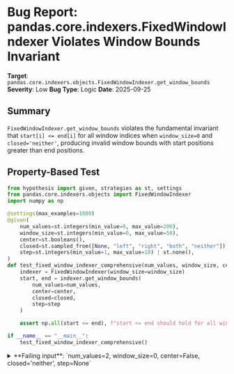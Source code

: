 # Bug Report: pandas.core.indexers.FixedWindowIndexer Violates Window Bounds Invariant

**Target**: `pandas.core.indexers.objects.FixedWindowIndexer.get_window_bounds`
**Severity**: Low
**Bug Type**: Logic
**Date**: 2025-09-25

## Summary

`FixedWindowIndexer.get_window_bounds` violates the fundamental invariant that `start[i] <= end[i]` for all window indices when `window_size=0` and `closed='neither'`, producing invalid window bounds with start positions greater than end positions.

## Property-Based Test

```python
from hypothesis import given, strategies as st, settings
from pandas.core.indexers.objects import FixedWindowIndexer
import numpy as np

@settings(max_examples=1000)
@given(
    num_values=st.integers(min_value=0, max_value=200),
    window_size=st.integers(min_value=0, max_value=50),
    center=st.booleans(),
    closed=st.sampled_from([None, "left", "right", "both", "neither"]),
    step=st.integers(min_value=1, max_value=10) | st.none(),
)
def test_fixed_window_indexer_comprehensive(num_values, window_size, center, closed, step):
    indexer = FixedWindowIndexer(window_size=window_size)
    start, end = indexer.get_window_bounds(
        num_values=num_values,
        center=center,
        closed=closed,
        step=step
    )

    assert np.all(start <= end), f"start <= end should hold for all windows. Got start={start}, end={end}"

if __name__ == "__main__":
    test_fixed_window_indexer_comprehensive()
```

<details>

<summary>
**Failing input**: `num_values=2, window_size=0, center=False, closed='neither', step=None`
</summary>
```
Traceback (most recent call last):
  File "/home/npc/pbt/agentic-pbt/worker_/49/hypo.py", line 25, in <module>
    test_fixed_window_indexer_comprehensive()
    ~~~~~~~~~~~~~~~~~~~~~~~~~~~~~~~~~~~~~~~^^
  File "/home/npc/pbt/agentic-pbt/worker_/49/hypo.py", line 6, in test_fixed_window_indexer_comprehensive
    @given(

  File "/home/npc/miniconda/lib/python3.13/site-packages/hypothesis/core.py", line 2124, in wrapped_test
    raise the_error_hypothesis_found
  File "/home/npc/pbt/agentic-pbt/worker_/49/hypo.py", line 22, in test_fixed_window_indexer_comprehensive
    assert np.all(start <= end), f"start <= end should hold for all windows. Got start={start}, end={end}"
           ~~~~~~^^^^^^^^^^^^^^
AssertionError: start <= end should hold for all windows. Got start=[0 1], end=[0 0]
Falsifying example: test_fixed_window_indexer_comprehensive(
    num_values=2,
    window_size=0,
    center=False,  # or any other generated value
    closed='neither',
    step=None,
)
Explanation:
    These lines were always and only run by failing examples:
        /home/npc/miniconda/lib/python3.13/site-packages/numpy/_core/arrayprint.py:1708
```
</details>

## Reproducing the Bug

```python
import numpy as np
from pandas.core.indexers.objects import FixedWindowIndexer

# Create the indexer with window_size=0
indexer = FixedWindowIndexer(window_size=0)

# Get window bounds with the failing parameters
start, end = indexer.get_window_bounds(num_values=2, closed='neither')

print(f"start: {start}")
print(f"end: {end}")
print(f"start[1] > end[1]: {start[1]} > {end[1]}")
print(f"Violates invariant: {start[1] > end[1]}")
```

<details>

<summary>
Output showing invariant violation
</summary>
```
start: [0 1]
end: [0 0]
start[1] > end[1]: 1 > 0
Violates invariant: True
```
</details>

## Why This Is A Bug

Window bounds represent half-open intervals `[start, end)` used for array slicing operations in pandas rolling window calculations. The invariant `start[i] <= end[i]` is fundamental to valid array slicing - when `start > end`, the conceptual window is invalid.

While Python's forgiving slice behavior means `arr[1:0]` returns an empty array (which happens to be correct for a zero-sized window), the violation of this invariant indicates incorrect calculation logic. The window bounds should correctly represent empty windows as `start[i] == end[i]`, not `start[i] > end[i]`.

The root cause is in `/home/npc/pbt/agentic-pbt/envs/pandas_env/lib/python3.13/site-packages/pandas/core/indexers/objects.py:106` where the offset calculation produces `-1` when `window_size=0`:
- When `window_size=0`, the calculation `(self.window_size - 1) // 2` yields `(0-1)//2 = -1`
- This negative offset causes incorrect bounds calculation
- The `closed='neither'` parameter further decrements the `end` array (line 115), exacerbating the issue

## Relevant Context

The bug specifically affects the combination of `window_size=0` with `closed='neither'`. Other `closed` parameter values do not trigger the invariant violation:
- `closed='both'`: Works correctly (start == end == [0, 0])
- `closed='left'`: Works correctly (start == end == [0, 0])
- `closed='right'`: Works correctly (start == end == [0, 0])
- `closed=None`: Works correctly (start == end == [0, 0])

Other window indexer classes handle zero-sized windows correctly:
- `FixedForwardWindowIndexer(window_size=0)` maintains the invariant
- `ExpandingIndexer` always maintains `start <= end`

This edge case is unlikely to occur in production code as `window_size=0` with `closed='neither'` is an unusual configuration. However, the invariant violation represents a logical error that should be corrected for code correctness and consistency.

Documentation reference: While pandas documentation doesn't explicitly state the `start <= end` invariant, it's implied by Python's slice semantics and the way window bounds are used throughout the pandas codebase.

## Proposed Fix

```diff
--- a/pandas/core/indexers/objects.py
+++ b/pandas/core/indexers/objects.py
@@ -102,8 +102,11 @@ class FixedWindowIndexer(BaseIndexer):
         closed: str | None = None,
         step: int | None = None,
     ) -> tuple[np.ndarray, np.ndarray]:
-        if center or self.window_size == 0:
+        if center:
             offset = (self.window_size - 1) // 2
+        elif self.window_size == 0:
+            # Avoid negative offset for zero-sized windows
+            offset = 0
         else:
             offset = 0
```